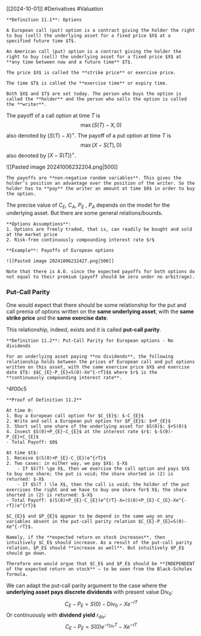 [[2024-10-01]] #Derivatives #Valuation 

```ad-important
**Definition 11.1**: Options

A European call (put) option is a contract giving the holder the right to buy (sell) the underlying asset for a fixed price $X$ at a specified future time $T$.

An American call (put) option is a contract giving the holder the right to buy (sell) the underlying asset for a fixed price $X$ at **any time between now and a future time** $T$.

The price $X$ is called the **strike price** or exercise price.

The time $T$ is called the **exercise time** or expiry time.

Both $X$ and $T$ are set today. The person who buys the option is called the **holder** and the person who sells the option is called the **writer**.
```

The payoff of a call option at time $T$ is $$\max(S(T)-X,0)$$ also denoted by $(S(T)-X)^+$. The payoff of a put option at time $T$ is $$\max(X-S(T),0)$$ also denoted by $(X-S(T))^{+}$.

![[Pasted image 20241006232204.png|500]]

```ad-note
The payoffs are **non-negative random variables**. This gives the holder’s position an advantage over the position of the writer. So the holder has to **pay** the writer an amount at time $0$ in order to buy the option.
```

The precise value of $C_E$, $C_A$, $P_E$ , $P_A$ depends on the model for the underlying asset. But there are some general relations/bounds.

```ad-important
**Options Assumptions**:
1. Options are freely traded, that is, can readily be bought and sold at the market price
2. Risk-free continuously compounding interest rate $r$
```

```ad-example
**Example**: Payoffs of European options

![[Pasted image 20241006232427.png|500]]

Note that there is A.O. since the expected payoffs for both options do not equal to their premium (payoff should be zero under no arbitrage).

```

### Put-Call Parity
One would expect that there should be some relationship for the put and call premia of options written on the **same underlying asset**, with the **same strike price** and the **same exercise date**.

This relationship, indeed, exists and it is called **put-call parity**.

```ad-important
**Definition 11.2**: Put-Call Parity for European options - No dividends

For an underlying asset paying **no dividends**, the following relationship holds between the prices of European call and put options written on this asset, with the same exercise price $X$ and exercise date $T$: $$C_{E}-P_{E}=S(0)-Xe^{-rT}$$ where $r$ is the **continuously compounding interest rate**.
```

^4f00c5

```ad-note
**Proof of Definition 11.2**

At time 0:
1. Buy a European call option for $C_{E}$: $-C_{E}$
2. Write and sell a European put option for $P_{E}$: $+P_{E}$
3. Short sell one share of the underlying asset for $S(0)$: $+S(0)$
4. Invest $S(0)+P_{E}-C_{E}$ at the interest rate $r$: $-S(0)-P_{E}+C_{E}$
- Total Payoff: $0$

At time $t$:
1. Receive $(S(0)+P_{E}-C_{E})e^{rT}$
2. Two cases: in either way, we pay $X$: $-X$
	- If $S(T) \ge X$, then we exercise the call option and pays $X$ to buy one share; the put is void; the share shorted in (2) is returned: $-X$
	- If $S(T ) \le X$, then the call is void; the holder of the put exercises the right and we have to buy one share for$ X$; the share shorted in (2) is returned: $-X$
- Total Payoff: $(S(0)+P_{E}-C_{E})e^{rT}-X=(S(0)+P_{E}-C_{E}-Xe^{-rT})e^{rT}$
```

```ad-note
$C_{E}$ and $P_{E}$ appear to be depend in the same way on any variables absent in the put-call parity relation $C_{E}-P_{E}=S(0)-Xe^{-rT}$.

Namely, if the **expected return on stock increases**, then intuitively $C_E$ should increase. As a result of the put-call parity relation, $P_E$ should **increase as well**. But intuitively $P_E$ should go down. 

Therefore one would argue that $C_E$ and $P_E$ should be **INDEPENDENT of the expected return on stock** – to be seen from the Black-Scholes formula.
```

We can adapt the put-call parity argument to the case where the **underlying asset pays discrete dividends** with present value $\text{Div}_0$: $$C_{E}-P_{E}=S(0)-\text{Div}_{0}-Xe^{-rT}$$
Or continuously with **dividend yield** $r_{\text{div}}$: $$C_{E}-P_{E}=S(0)e^{-r_{\text{Div}}T}-Xe^{-rT}$$
